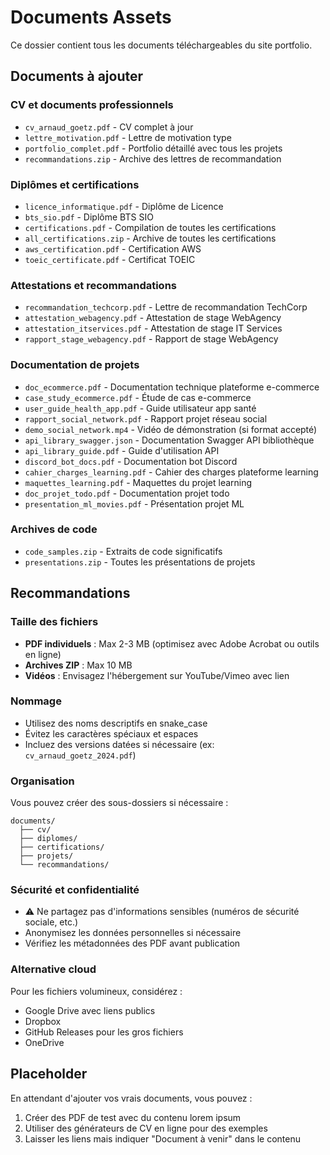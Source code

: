 # Documents Assets

Ce dossier contient tous les documents téléchargeables du site portfolio.

## Documents à ajouter

### CV et documents professionnels
- `cv_arnaud_goetz.pdf` - CV complet à jour
- `lettre_motivation.pdf` - Lettre de motivation type
- `portfolio_complet.pdf` - Portfolio détaillé avec tous les projets
- `recommandations.zip` - Archive des lettres de recommandation

### Diplômes et certifications
- `licence_informatique.pdf` - Diplôme de Licence
- `bts_sio.pdf` - Diplôme BTS SIO
- `certifications.pdf` - Compilation de toutes les certifications
- `all_certifications.zip` - Archive de toutes les certifications
- `aws_certification.pdf` - Certification AWS
- `toeic_certificate.pdf` - Certificat TOEIC

### Attestations et recommandations
- `recommandation_techcorp.pdf` - Lettre de recommandation TechCorp
- `attestation_webagency.pdf` - Attestation de stage WebAgency
- `attestation_itservices.pdf` - Attestation de stage IT Services
- `rapport_stage_webagency.pdf` - Rapport de stage WebAgency

### Documentation de projets
- `doc_ecommerce.pdf` - Documentation technique plateforme e-commerce
- `case_study_ecommerce.pdf` - Étude de cas e-commerce
- `user_guide_health_app.pdf` - Guide utilisateur app santé
- `rapport_social_network.pdf` - Rapport projet réseau social
- `demo_social_network.mp4` - Vidéo de démonstration (si format accepté)
- `api_library_swagger.json` - Documentation Swagger API bibliothèque
- `api_library_guide.pdf` - Guide d'utilisation API
- `discord_bot_docs.pdf` - Documentation bot Discord
- `cahier_charges_learning.pdf` - Cahier des charges plateforme learning
- `maquettes_learning.pdf` - Maquettes du projet learning
- `doc_projet_todo.pdf` - Documentation projet todo
- `presentation_ml_movies.pdf` - Présentation projet ML

### Archives de code
- `code_samples.zip` - Extraits de code significatifs
- `presentations.zip` - Toutes les présentations de projets

## Recommandations

### Taille des fichiers
- **PDF individuels** : Max 2-3 MB (optimisez avec Adobe Acrobat ou outils en ligne)
- **Archives ZIP** : Max 10 MB
- **Vidéos** : Envisagez l'hébergement sur YouTube/Vimeo avec lien

### Nommage
- Utilisez des noms descriptifs en snake_case
- Évitez les caractères spéciaux et espaces
- Incluez des versions datées si nécessaire (ex: `cv_arnaud_goetz_2024.pdf`)

### Organisation
Vous pouvez créer des sous-dossiers si nécessaire :
```
documents/
  ├── cv/
  ├── diplomes/
  ├── certifications/
  ├── projets/
  └── recommandations/
```

### Sécurité et confidentialité
- ⚠️ Ne partagez pas d'informations sensibles (numéros de sécurité sociale, etc.)
- Anonymisez les données personnelles si nécessaire
- Vérifiez les métadonnées des PDF avant publication

### Alternative cloud
Pour les fichiers volumineux, considérez :
- Google Drive avec liens publics
- Dropbox
- GitHub Releases pour les gros fichiers
- OneDrive

## Placeholder

En attendant d'ajouter vos vrais documents, vous pouvez :
1. Créer des PDF de test avec du contenu lorem ipsum
2. Utiliser des générateurs de CV en ligne pour des exemples
3. Laisser les liens mais indiquer "Document à venir" dans le contenu
